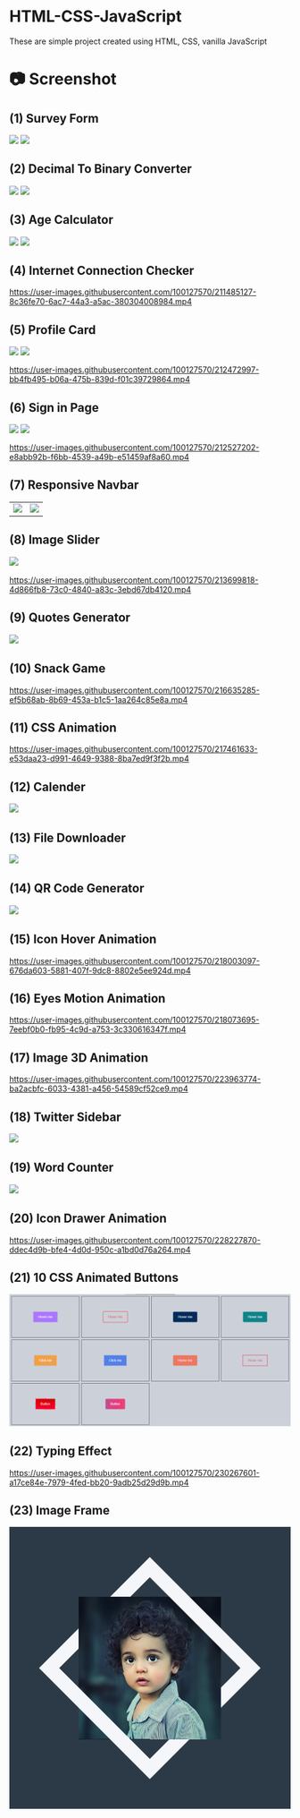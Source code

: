 # HTML-CSS-JavaScript

These are simple project created using HTML, CSS, vanilla JavaScript

# :camera: Screenshot

## (1) Survey Form

<img src="screenshots/survey_form1.png">
<img src="screenshots/survey_form2.png">

## (2) Decimal To Binary Converter

<img src="screenshots/decimal_to_binary1.png">
<img src="screenshots/decimal_to_binary2.png">

## (3) Age Calculator

<img src="screenshots/ac_image.png">
<img src="screenshots/ac_image2.png">

## (4) Internet Connection Checker

https://user-images.githubusercontent.com/100127570/211485127-8c36fe70-6ac7-44a3-a5ac-380304008984.mp4

## (5) Profile Card

<img src="screenshots/profile_card_in_mobile.png">
<img src="screenshots/profile_card_in_pc.png">

https://user-images.githubusercontent.com/100127570/212472997-bb4fb495-b06a-475b-839d-f01c39729864.mp4

## (6) Sign in Page

<img src="screenshots/signinpage1.png">
<img src="screenshots/signinpage2.png">

https://user-images.githubusercontent.com/100127570/212527202-e8abb92b-f6bb-4539-a49b-e51459af8a60.mp4

## (7) Responsive Navbar

<table>
<tr>
    <td>
        <img src="screenshots/rnb1.png">
    </td>
    <td>
        <img src="screenshots/rnb2.png">
    </td>
</tr>
</table>

## (8) Image Slider

<img src="screenshots/image_slider.png">

https://user-images.githubusercontent.com/100127570/213699818-4d866fb8-73c0-4840-a83c-3ebd67db4120.mp4

## (9) Quotes Generator

<img src="screenshots/quotes_generator.png">

## (10) Snack Game

https://user-images.githubusercontent.com/100127570/216635285-ef5b68ab-8b69-453a-b1c5-1aa264c85e8a.mp4

## (11) CSS Animation

https://user-images.githubusercontent.com/100127570/217461633-e53daa23-d991-4649-9388-8ba7ed9f3f2b.mp4

## (12) Calender

<img src="screenshots/calender.png">

## (13) File Downloader

<img src="screenshots/file_downloader.png">

## (14) QR Code Generator

<img src="screenshots/qr_code_generator.png">

## (15) Icon Hover Animation 

https://user-images.githubusercontent.com/100127570/218003097-676da603-5881-407f-9dc8-8802e5ee924d.mp4

## (16) Eyes Motion Animation

https://user-images.githubusercontent.com/100127570/218073695-7eebf0b0-fb95-4c9d-a753-3c330616347f.mp4

## (17) Image 3D Animation

https://user-images.githubusercontent.com/100127570/223963774-ba2acbfc-6033-4381-a456-54589cf52ce9.mp4

## (18) Twitter Sidebar

<img src="screenshots/twitter_sidebar.png">

## (19) Word Counter

<img src="screenshots/word_counter.png">

## (20) Icon Drawer Animation

https://user-images.githubusercontent.com/100127570/228227870-ddec4d9b-bfe4-4d0d-950c-a1bd0d76a264.mp4

## (21) 10 CSS Animated Buttons

<img src="screenshots/animated_buttons.png">

## (22) Typing Effect

https://user-images.githubusercontent.com/100127570/230267601-a17ce84e-7979-4fed-bb20-9adb25d29d9b.mp4


## (23) Image Frame

<img src="screenshots/image_frame.png">